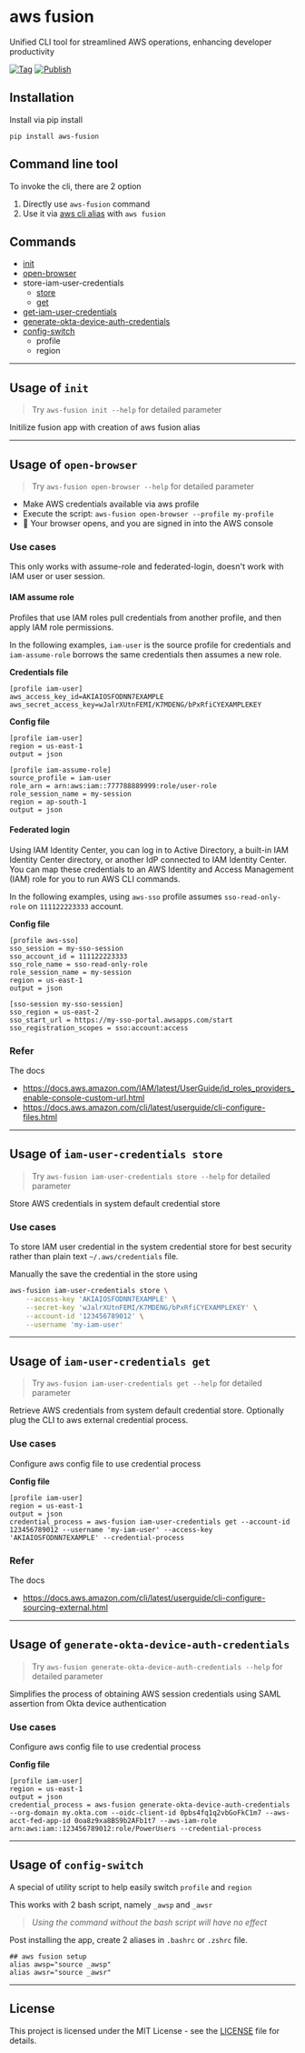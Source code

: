 # aws fusion
Unified CLI tool for streamlined AWS operations, enhancing developer productivity

[![Tag][tag-badge]][tag]
[![Publish][actions-workflow-publish-badge]][actions-workflow-publish]

## Installation
Install via pip install

```shell
pip install aws-fusion
```

## Command line tool
To invoke the cli, there are 2 option
1. Directly use `aws-fusion` command
2. Use it via [aws cli alias](https://docs.aws.amazon.com/cli/latest/userguide/cli-usage-alias.html) with `aws fusion`

## Commands
- [init](#usage-of-init)
- [open-browser](#usage-of-open-browser)
- store-iam-user-credentials
  - [store](#usage-of-iam-user-credentials-store)
  - [get](#usage-of-iam-user-credentials-get)
- [get-iam-user-credentials](#usage-of-get-iam-user-credentials)
- [generate-okta-device-auth-credentials](#usage-of-generate-okta-device-auth-credentials)
- [config-switch](#usage-of-config-switch)
  - profile
  - region

---
## Usage of `init`
> Try `aws-fusion init --help` for detailed parameter

Initilize fusion app with creation of aws fusion alias

---
## Usage of `open-browser`
> Try `aws-fusion open-browser --help` for detailed parameter

- Make AWS credentials available via aws profile 
- Execute the script: `aws-fusion open-browser --profile my-profile`
- :tada: Your browser opens, and you are signed in into the AWS console

### Use cases
This only works with assume-role and federated-login, doesn't work with IAM user or user session.

#### IAM assume role
Profiles that use IAM roles pull credentials from another profile, and then apply IAM role permissions. 

In the following examples, `iam-user` is the source profile for credentials and `iam-assume-role` borrows the same credentials then assumes a new role.

**Credentials file**
```
[profile iam-user]
aws_access_key_id=AKIAIOSFODNN7EXAMPLE
aws_secret_access_key=wJalrXUtnFEMI/K7MDENG/bPxRfiCYEXAMPLEKEY
```

**Config file**
```
[profile iam-user]
region = us-east-1
output = json

[profile iam-assume-role]
source_profile = iam-user
role_arn = arn:aws:iam::777788889999:role/user-role
role_session_name = my-session
region = ap-south-1
output = json
```

#### Federated login
Using IAM Identity Center, you can log in to Active Directory, a built-in IAM Identity Center directory, or another IdP connected to IAM Identity Center. You can map these credentials to an AWS Identity and Access Management (IAM) role for you to run AWS CLI commands.

In the following examples, using `aws-sso` profile assumes `sso-read-only-role` on `111122223333` account.

**Config file**
```
[profile aws-sso]
sso_session = my-sso-session
sso_account_id = 111122223333
sso_role_name = sso-read-only-role
role_session_name = my-session
region = us-east-1
output = json

[sso-session my-sso-session]
sso_region = us-east-2
sso_start_url = https://my-sso-portal.awsapps.com/start
sso_registration_scopes = sso:account:access
```

### Refer
The docs
- https://docs.aws.amazon.com/IAM/latest/UserGuide/id_roles_providers_enable-console-custom-url.html
- https://docs.aws.amazon.com/cli/latest/userguide/cli-configure-files.html

---
## Usage of `iam-user-credentials store`
> Try `aws-fusion iam-user-credentials store --help` for detailed parameter

Store AWS credentials in system default credential store

### Use cases
To store IAM user credential in the system credential store for best security rather than plain text `~/.aws/credentials` file.

Manually the save the credential in the store using
```bash
aws-fusion iam-user-credentials store \
    --access-key 'AKIAIOSFODNN7EXAMPLE' \
    --secret-key 'wJalrXUtnFEMI/K7MDENG/bPxRfiCYEXAMPLEKEY' \
    --account-id '123456789012' \
    --username 'my-iam-user'
```

---
## Usage of `iam-user-credentials get`
> Try `aws-fusion iam-user-credentials get --help` for detailed parameter

Retrieve AWS credentials from system default credential store. Optionally plug the CLI to aws external credential process.

### Use cases
Configure aws config file to use credential process

**Config file**
```
[profile iam-user]
region = us-east-1
output = json
credential_process = aws-fusion iam-user-credentials get --account-id 123456789012 --username 'my-iam-user' --access-key 'AKIAIOSFODNN7EXAMPLE' --credential-process
```

### Refer
The docs
- https://docs.aws.amazon.com/cli/latest/userguide/cli-configure-sourcing-external.html

---
## Usage of `generate-okta-device-auth-credentials`
> Try `aws-fusion generate-okta-device-auth-credentials --help` for detailed parameter

Simplifies the process of obtaining AWS session credentials using SAML assertion from Okta device authentication

### Use cases
Configure aws config file to use credential process

**Config file**
```
[profile iam-user]
region = us-east-1
output = json
credential_process = aws-fusion generate-okta-device-auth-credentials --org-domain my.okta.com --oidc-client-id 0pbs4fq1q2vbGoFkC1m7 --aws-acct-fed-app-id 0oa8z9xa8BS9b2AFb1t7 --aws-iam-role arn:aws:iam::123456789012:role/PowerUsers --credential-process
```

---
## Usage of `config-switch`
A special of utility script to help easily switch `profile` and `region`

This works with 2 bash script, namely `_awsp` and `_awsr`
> _Using the command without the bash script will have no effect_

Post installing the app, create 2 aliases in `.bashrc` or `.zshrc` file.
```shell
## aws fusion setup
alias awsp="source _awsp"
alias awsr="source _awsr"
```

---
## License
This project is licensed under the MIT License - see the [LICENSE](./LICENSE) file for details.

<!-- badge links -->

[tag]: https://github.com/snigdhasjg/aws-fusion/tags
[tag-badge]: https://img.shields.io/github/v/tag/snigdhasjg/aws-fusion?style=for-the-badge&logo=github

[actions-workflow-publish]: https://github.com/snigdhasjg/aws-fusion/actions/workflows/publish.yml
[actions-workflow-publish-badge]: https://img.shields.io/github/actions/workflow/status/snigdhasjg/aws-fusion/publish.yml?branch=main&label=Publish&style=for-the-badge&logo=githubactions
